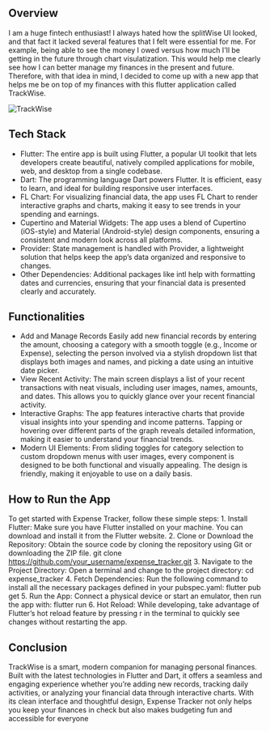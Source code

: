 ## Overview
I am a huge fintech enthusiast! I always hated how the splitWise UI looked, and that fact it lacked several features that I felt were essential for me. For example, being able to see the money I owed versus how much I'll be getting in the future through chart visulatization. This would help me clearly see how I can better manage my finances in the present and future. Therefore, with that idea in mind, I decided to come up with a new app that helps me be on top of my finances with this flutter application called TrackWise.

![TrackWise](https://github.com/user-attachments/assets/a5707593-b27e-42aa-9193-4052a1a66e6c)


## Tech Stack

- Flutter:
The entire app is built using Flutter, a popular UI toolkit that lets developers create beautiful, natively compiled applications for mobile, web, and desktop from a single codebase.
- Dart:
The programming language Dart powers Flutter. It is efficient, easy to learn, and ideal for building responsive user interfaces.
- FL Chart:
For visualizing financial data, the app uses FL Chart to render interactive graphs and charts, making it easy to see trends in your spending and earnings.
- Cupertino and Material Widgets:
The app uses a blend of Cupertino (iOS-style) and Material (Android-style) design components, ensuring a consistent and modern look across all platforms.
- Provider:
State management is handled with Provider, a lightweight solution that helps keep the app’s data organized and responsive to changes.
- Other Dependencies:
Additional packages like intl help with formatting dates and currencies, ensuring that your financial data is presented clearly and accurately.


## Functionalities

- Add and Manage Records
Easily add new financial records by entering the amount, choosing a category with a smooth toggle (e.g., Income or Expense), selecting the person involved via a stylish dropdown list that displays both images and names, and picking a date using an intuitive date picker.
- View Recent Activity:
The main screen displays a list of your recent transactions with neat visuals, including user images, names, amounts, and dates. This allows you to quickly glance over your recent financial activity.
- Interactive Graphs:
The app features interactive charts that provide visual insights into your spending and income patterns. Tapping or hovering over different parts of the graph reveals detailed information, making it easier to understand your financial trends.
- Modern UI Elements:
From sliding toggles for category selection to custom dropdown menus with user images, every component is designed to be both functional and visually appealing. The design is friendly, making it enjoyable to use on a daily basis.


## How to Run the App

To get started with Expense Tracker, follow these simple steps:
	1.	Install Flutter:
Make sure you have Flutter installed on your machine. You can download and install it from the Flutter website.
	2.	Clone or Download the Repository:
Obtain the source code by cloning the repository using Git or downloading the ZIP file.
git clone https://github.com/your_username/expense_tracker.git
	3.	Navigate to the Project Directory:
Open a terminal and change to the project directory:
cd expense_tracker
	4.	Fetch Dependencies:
Run the following command to install all the necessary packages defined in your pubspec.yaml:
flutter pub get
	5.	Run the App:
Connect a physical device or start an emulator, then run the app with:
flutter run
	6.	Hot Reload:
While developing, take advantage of Flutter’s hot reload feature by pressing r in the terminal to quickly see changes without restarting the app.


## Conclusion

TrackWise is a smart, modern companion for managing personal finances. Built with the latest technologies in Flutter and Dart, it offers a seamless and engaging experience whether you’re adding new records, tracking daily activities, or analyzing your financial data through interactive charts. With its clean interface and thoughtful design, Expense Tracker not only helps you keep your finances in check but also makes budgeting fun and accessible for everyone


